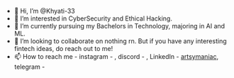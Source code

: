 - 👋 Hi, I’m @Khyati-33
- 👀 I’m interested in CyberSecurity and Ethical Hacking.
- 🌱 I’m currently pursuing my Bachelors in Technology, majoring in AI and ML.
- 💞️ I’m looking to collaborate on nothing rn. But if you have any interesting fintech ideas, do reach out to me!
- 📫 How to reach me - instagram - [](https://www.instagram.com/hazirjawabi), discord - [](celavi6), LinkedIn - [artsymaniac](https://www.linkedin.com/in/artsymaniac/), telegram - [](t.me/Newoldwoman)
  
<!---
Khyati-33/Khyati-33 is a ✨ special ✨ repository because its `README.md` (this file) appears on your GitHub profile.
You can click the Preview link to take a look at your changes.
--->
